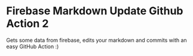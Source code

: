 
# Firebase Markdown Update Github Action 2

Gets some data from firebase, edits your markdown and commits with an easy GitHub Action :)

# <!-- FIREBASE_VALUE:START --><!-- FIREBASE_VALUE:END -->

